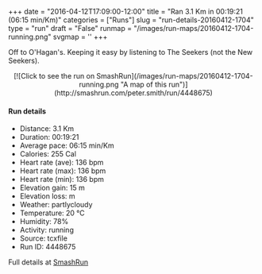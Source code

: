 +++
date = "2016-04-12T17:09:00-12:00"
title = "Ran 3.1 Km in 00:19:21 (06:15 min/Km)"
categories = ["Runs"]
slug = "run-details-20160412-1704"
type = "run"
draft = "False"
runmap = "/images/run-maps/20160412-1704-running.png"
svgmap = '<polyline points="13 100, 13 100, 18 94, 20 95, 26 95, 34 80, 55 62, 56 60, 63 53, 70 49, 73 52, 74 52, 86 40, 85 37, 88 30, 76 16, 74 12, 74 6, 63 2, 51 0">'
+++

Off to O'Hagan's. Keeping it easy by listening to The Seekers (not the New Seekers). 

<!--more-->

<center>
[![Click to see the run on SmashRun](/images/run-maps/20160412-1704-running.png "A map of this run")](http://smashrun.com/peter.smith/run/4448675)
</center>

#### Run details

* Distance: 3.1 Km
* Duration: 00:19:21
* Average pace: 06:15 min/Km
* Calories: 255 Cal
* Heart rate (ave): 136 bpm
* Heart rate (max): 136 bpm
* Heart rate (min): 136 bpm
* Elevation gain: 15 m
* Elevation loss:  m
* Weather: partlycloudy
* Temperature: 20 &deg;C
* Humidity: 78%
* Activity: running
* Source: tcxfile
* Run ID: 4448675

Full details at [SmashRun](http://smashrun.com/peter.smith/run/4448675)